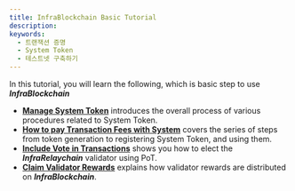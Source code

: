 ```yaml
---
title: InfraBlockchain Basic Tutorial
description:
keywords:
  - 트랜잭션 증명
  - System Token
  - 테스트넷 구축하기
---
```


In this tutorial, you will learn the following, which is basic step to use **_InfraBlockchain_**

- **[Manage System Token](./how-to-interact-with-system-token.md)** introduces the overall process of various procedures related to System Token.
- **[How to pay Transaction Fees with System](./how-to-pay-transaction-fee.md)** covers the series of steps from token generation to registering System Token, and using them.
- **[Include Vote in Transactions](./how-to-vote)** shows you how to elect the **_InfraRelaychain_** validator using PoT.
- **[Claim Validator Rewards](./how-to-get-validator-reward.md)** explains how validator rewards are distributed on **_InfraBlockchain_**.
